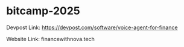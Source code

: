 # bitcamp-2025
Devpost Link: https://devpost.com/software/voice-agent-for-finance

Website Link: financewithnova.tech
